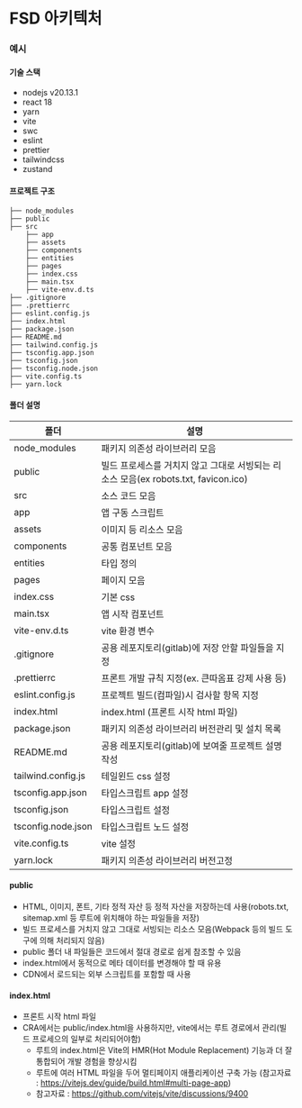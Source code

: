 # FSD 아키텍처

### 예시

#### 기술 스택
- nodejs v20.13.1
- react 18
- yarn
- vite
- swc
- eslint
- prettier
- tailwindcss
- zustand

#### 프로젝트 구조
```
├── node_modules  
├── public
├── src
    ├── app
    ├── assets
    ├── components
    ├── entities
    ├── pages
    ├── index.css
    ├── main.tsx
    ├── vite-env.d.ts
├── .gitignore
├── .prettierrc
├── eslint.config.js
├── index.html
├── package.json
├── README.md
├── tailwind.config.js
├── tsconfig.app.json
├── tsconfig.json
├── tsconfig.node.json
├── vite.config.ts
├── yarn.lock
```

#### 폴더 설명
| 폴더 | 설명 |
|---|---|
| node_modules | 패키지 의존성 라이브러리 모음 |
| public | 빌드 프로세스를 거치지 않고 그대로 서빙되는 리소스 모음(ex robots.txt, favicon.ico) |
| src | 소스 코드 모음 |
| app | 앱 구동 스크립트 |
| assets | 이미지 등 리소스 모음 |
| components | 공통 컴포넌트 모음 |
| entities | 타입 정의 |
| pages | 페이지 모음 |
| index.css | 기본 css |
| main.tsx | 앱 시작 컴포넌트 |
| vite-env.d.ts | vite 환경 변수 |
| .gitignore | 공용 레포지토리(gitlab)에 저장 안할 파일들을 지정 |
| .prettierrc | 프론트 개발 규칙 지정(ex. 큰따옴표 강제 사용 등) |
| eslint.config.js | 프로젝트 빌드(컴파일)시 검사할 항목 지정 |
| index.html | index.html (프론트 시작 html 파일) |
| package.json | 패키지 의존성 라이브러리 버전관리 및 설치 목록 |
| README.md | 공용 레포지토리(gitlab)에 보여줄 프로젝트 설명 작성 |
| tailwind.config.js | 테일윈드 css 설정 |
| tsconfig.app.json | 타입스크립트 app 설정 |
| tsconfig.json | 타입스크립트 설정 |
| tsconfig.node.json | 타입스크립트 노드 설정 |
| vite.config.ts | vite 설정 |
| yarn.lock | 패키지 의존성 라이브러리 버전고정 |

#### public
- HTML, 이미지, 폰트, 기타 정적 자산 등 정적 자산을 저장하는데 사용(robots.txt, sitemap.xml 등 루트에 위치해야 하는 파일들을 저장)
- 빌드 프로세스를 거치지 않고 그대로 서빙되는 리소스 모음(Webpack 등의 빌드 도구에 의해 처리되지 않음)
- public 폴더 내 파일들은 코드에서 절대 경로로 쉽게 참조할 수 있음
- index.html에서 동적으로 메타 데이터를 변경해야 할 때 유용
- CDN에서 로드되는 외부 스크립트를 포함할 때 사용

#### index.html
- 프론트 시작 html 파일
- CRA에서는 public/index.html을 사용하지만, vite에서는 루트 경로에서 관리(빌드 프로세으의 일부로 처리되어야함)
    - 루트의 index.html은 Vite의 HMR(Hot Module Replacement) 기능과 더 잘 통합되어 개발 경험을 향상시킴
    - 루트에 여러 HTML 파일을 두어 멀티페이지 애플리케이션 구축 가능 (참고자료 : https://vitejs.dev/guide/build.html#multi-page-app)
    - 참고자료 : https://github.com/vitejs/vite/discussions/9400